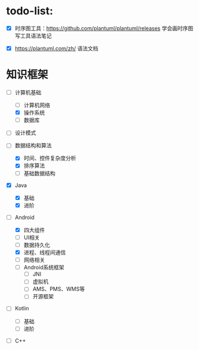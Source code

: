 # todo-list:

- [x] 时序图工具：https://github.com/plantuml/plantuml/releases 学会画时序图写工具语法笔记
- [x] https://plantuml.com/zh/ 语法文档


# 知识框架

- [ ] 计算机基础

  - [ ] 计算机网络
  - [x] 操作系统
  - [ ] 数据库

- [ ] 设计模式

- [ ] 数据结构和算法

  - [x] 时间、控件复杂度分析
  - [x] 排序算法
  - [ ] 基础数据结构

- [x] Java

  - [x] 基础
  - [x] 进阶

- [ ] Android

  - [x] 四大组件
  - [ ] UI相关
  - [ ] 数据持久化
  - [x] 进程、线程间通信
  - [ ] 网络相关
  - [ ] Android系统框架
    - [ ] JNI
    - [ ] 虚拟机
    - [ ] AMS、PMS、WMS等
    - [ ] 开源框架

- [ ] Kotlin

  - [ ] 基础
  - [ ] 进阶

- [ ] C++

  

